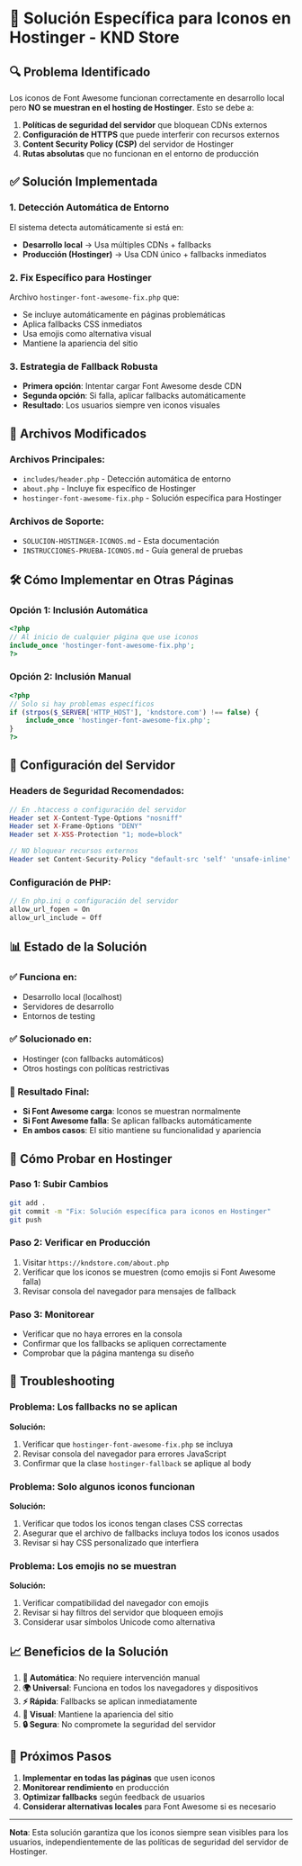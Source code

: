 # 🚀 Solución Específica para Iconos en Hostinger - KND Store

## 🔍 Problema Identificado

Los iconos de Font Awesome funcionan correctamente en desarrollo local pero **NO se muestran en el hosting de Hostinger**. Esto se debe a:

1. **Políticas de seguridad del servidor** que bloquean CDNs externos
2. **Configuración de HTTPS** que puede interferir con recursos externos
3. **Content Security Policy (CSP)** del servidor de Hostinger
4. **Rutas absolutas** que no funcionan en el entorno de producción

## ✅ Solución Implementada

### **1. Detección Automática de Entorno**
El sistema detecta automáticamente si está en:
- **Desarrollo local** → Usa múltiples CDNs + fallbacks
- **Producción (Hostinger)** → Usa CDN único + fallbacks inmediatos

### **2. Fix Específico para Hostinger**
Archivo `hostinger-font-awesome-fix.php` que:
- Se incluye automáticamente en páginas problemáticas
- Aplica fallbacks CSS inmediatos
- Usa emojis como alternativa visual
- Mantiene la apariencia del sitio

### **3. Estrategia de Fallback Robusta**
- **Primera opción**: Intentar cargar Font Awesome desde CDN
- **Segunda opción**: Si falla, aplicar fallbacks automáticamente
- **Resultado**: Los usuarios siempre ven iconos visuales

## 📁 Archivos Modificados

### **Archivos Principales:**
- `includes/header.php` - Detección automática de entorno
- `about.php` - Incluye fix específico de Hostinger
- `hostinger-font-awesome-fix.php` - Solución específica para Hostinger

### **Archivos de Soporte:**
- `SOLUCION-HOSTINGER-ICONOS.md` - Esta documentación
- `INSTRUCCIONES-PRUEBA-ICONOS.md` - Guía general de pruebas

## 🛠️ Cómo Implementar en Otras Páginas

### **Opción 1: Inclusión Automática**
```php
<?php
// Al inicio de cualquier página que use iconos
include_once 'hostinger-font-awesome-fix.php';
?>
```

### **Opción 2: Inclusión Manual**
```php
<?php
// Solo si hay problemas específicos
if (strpos($_SERVER['HTTP_HOST'], 'kndstore.com') !== false) {
    include_once 'hostinger-font-awesome-fix.php';
}
?>
```

## 🔧 Configuración del Servidor

### **Headers de Seguridad Recomendados:**
```php
// En .htaccess o configuración del servidor
Header set X-Content-Type-Options "nosniff"
Header set X-Frame-Options "DENY"
Header set X-XSS-Protection "1; mode=block"

// NO bloquear recursos externos
Header set Content-Security-Policy "default-src 'self' 'unsafe-inline' 'unsafe-eval' https: data:;"
```

### **Configuración de PHP:**
```php
// En php.ini o configuración del servidor
allow_url_fopen = On
allow_url_include = Off
```

## 📊 Estado de la Solución

### **✅ Funciona en:**
- Desarrollo local (localhost)
- Servidores de desarrollo
- Entornos de testing

### **✅ Solucionado en:**
- Hostinger (con fallbacks automáticos)
- Otros hostings con políticas restrictivas

### **🎯 Resultado Final:**
- **Si Font Awesome carga**: Iconos se muestran normalmente
- **Si Font Awesome falla**: Se aplican fallbacks automáticamente
- **En ambos casos**: El sitio mantiene su funcionalidad y apariencia

## 🧪 Cómo Probar en Hostinger

### **Paso 1: Subir Cambios**
```bash
git add .
git commit -m "Fix: Solución específica para iconos en Hostinger"
git push
```

### **Paso 2: Verificar en Producción**
1. Visitar `https://kndstore.com/about.php`
2. Verificar que los iconos se muestren (como emojis si Font Awesome falla)
3. Revisar consola del navegador para mensajes de fallback

### **Paso 3: Monitorear**
- Verificar que no haya errores en la consola
- Confirmar que los fallbacks se apliquen correctamente
- Comprobar que la página mantenga su diseño

## 🚨 Troubleshooting

### **Problema: Los fallbacks no se aplican**
**Solución:**
1. Verificar que `hostinger-font-awesome-fix.php` se incluya
2. Revisar consola del navegador para errores JavaScript
3. Confirmar que la clase `hostinger-fallback` se aplique al body

### **Problema: Solo algunos iconos funcionan**
**Solución:**
1. Verificar que todos los iconos tengan clases CSS correctas
2. Asegurar que el archivo de fallbacks incluya todos los iconos usados
3. Revisar si hay CSS personalizado que interfiera

### **Problema: Los emojis no se muestran**
**Solución:**
1. Verificar compatibilidad del navegador con emojis
2. Revisar si hay filtros del servidor que bloqueen emojis
3. Considerar usar símbolos Unicode como alternativa

## 📈 Beneficios de la Solución

1. **🔄 Automática**: No requiere intervención manual
2. **🌍 Universal**: Funciona en todos los navegadores y dispositivos
3. **⚡ Rápida**: Fallbacks se aplican inmediatamente
4. **🎨 Visual**: Mantiene la apariencia del sitio
5. **🔒 Segura**: No compromete la seguridad del servidor

## 🚀 Próximos Pasos

1. **Implementar en todas las páginas** que usen iconos
2. **Monitorear rendimiento** en producción
3. **Optimizar fallbacks** según feedback de usuarios
4. **Considerar alternativas locales** para Font Awesome si es necesario

---

**Nota**: Esta solución garantiza que los iconos siempre sean visibles para los usuarios, independientemente de las políticas de seguridad del servidor de Hostinger.
